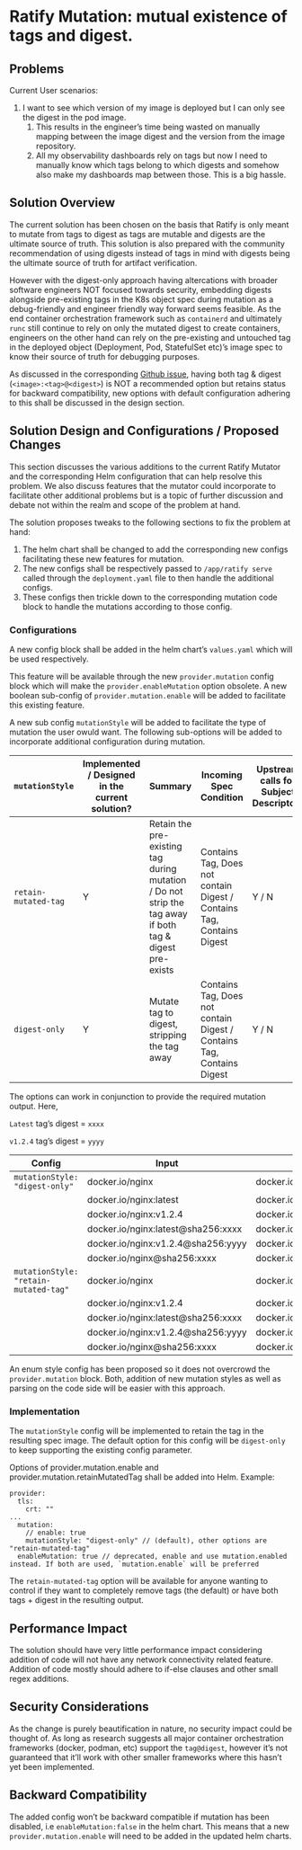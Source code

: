 # Ratify Mutation: mutual existence of tags and digest.

## Problems

Current User scenarios:
1. I want to see which version of my image is deployed but I can only see the digest in the pod image.
   1. This results in the engineer’s time being wasted on manually mapping between the image digest and the version from the image repository.
   1. All my observability dashboards rely on tags but now I need to manually know which tags belong to which digests and somehow also make my dashboards map between those. This is a big hassle.

## Solution Overview

The current solution has been chosen on the basis that Ratify is only meant to mutate from tags to digest as tags are mutable and digests are the ultimate source of truth. This solution is also prepared with the community recommendation of using digests instead of tags in mind with digests being the ultimate source of truth for artifact verification. 

However with the digest-only approach having altercations with broader software engineers NOT focused towards security, embedding digests alongside pre-existing tags in the K8s object spec during mutation as a debug-friendly and engineer friendly way forward seems feasible. As the end container orchestration framework such as `containerd` and ultimately `runc` still continue to rely on only the mutated digest to create containers, engineers on the other hand can rely on the pre-existing and untouched tag in the deployed object (Deployment, Pod, StatefulSet etc)’s image spec to know their source of truth for debugging purposes. 

As discussed in the corresponding [Github issue](https://github.com/notaryproject/ratify/issues/1657),  having both tag & digest (`<image>:<tag>@<digest>`) is NOT a recommended option but retains status for backward compatibility, new options with default configuration adhering to this shall be discussed in the design section.

## Solution Design and Configurations / Proposed Changes

This section discusses the various additions to the current Ratify Mutator and the corresponding Helm configuration that can help resolve this problem. We also discuss features that the mutator could incorporate to facilitate other additional problems but is a topic of further discussion and debate not within the realm and scope of the problem at hand.

The solution proposes tweaks to the following sections to fix the problem at hand:
1. The helm chart shall be changed to add the corresponding new configs facilitating these new features for mutation.
1. The new configs shall be respectively passed to `/app/ratify serve` called through the `deployment.yaml` file to then handle the additional configs.
1. These configs then trickle down to the corresponding mutation code block to handle the mutations according to those config.

### Configurations

A new config block shall be added in the helm chart’s `values.yaml` which will be used respectively. 

This feature will be available through the new `provider.mutation` config block which will make the `provider.enableMutation` option obsolete. A new boolean sub-config of `provider.mutation.enable` will be added to facilitate this existing feature.

A new sub config `mutationStyle` will be added to facilitate the type of mutation the user owuld want.
The following sub-options will be added to incorporate additional configuration during mutation.

| `mutationStyle` | Implemented / Designed in the current solution? | Summary | Incoming Spec Condition | Upstream calls for Subject Descriptor? | Default Option |
| ----------- | ----------------------------------------------- | ------- | ----------------------- | -------------------------------------- | -------------- |
| `retain-mutated-tag` | Y | Retain the pre-existing tag during mutation / Do not strip the tag away if both tag & digest pre-exists |Contains Tag, Does not contain Digest / Contains Tag, Contains Digest | Y / N | false |
| `digest-only` | Y | Mutate tag to digest, stripping the tag away | Contains Tag, Does not contain Digest / Contains Tag, Contains Digest | Y / N | true |

The options can work in conjunction to provide the required mutation output.
Here, 

`Latest` tag’s digest = `xxxx`

`v1.2.4` tag’s digest = `yyyy`


| Config | Input | Output |
| ------ | ----- | ------ |
| `mutationStyle: "digest-only"` | docker.io/nginx | docker.io/nginx@sha256:xxxx |
| | docker.io/nginx:latest | docker.io/nginx@sha256:xxxx |
| | docker.io/nginx:v1.2.4 | docker.io/nginx@sha256:yyyy |
| | docker.io/nginx:latest@sha256:xxxx | docker.io/nginx@sha256:xxxx |
| | docker.io/nginx:v1.2.4@sha256:yyyy | docker.io/nginx@sha256:yyyy |
| | docker.io/nginx@sha256:xxxx | docker.io/nginx@sha256:xxxx |
| `mutationStyle: "retain-mutated-tag"` | docker.io/nginx | docker.io/nginx:latest@sha256:xxxx |
| | docker.io/nginx:v1.2.4 | docker.io/nginx:v1.2.4@sha256:yyyy |
| | docker.io/nginx:latest@sha256:xxxx | docker.io/nginx:latest@sha256:xxxx |
| | docker.io/nginx:v1.2.4@sha256:yyyy | docker.io/nginx:v1.2.4@sha256:yyyy | 
| | docker.io/nginx@sha256:xxxx | docker.io/nginx@sha256:xxxx |

An enum style config has been proposed so it does not overcrowd the `provider.mutation` block. Both, addition of new mutation styles as well as parsing on the code side will be easier with this approach.

### Implementation

The `mutationStyle` config will be implemented to retain the tag in the resulting spec image. The default option for this config will be `digest-only` to keep supporting the existing config parameter.

Options of provider.mutation.enable and provider.mutation.retainMutatedTag shall be added into Helm.
Example:

```
provider:
  tls:
    crt: ""
...
  mutation:
    // enable: true
    mutationStyle: "digest-only" // (default), other options are "retain-mutated-tag"
  enableMutation: true // deprecated, enable and use mutation.enabled instead. If both are used, `mutation.enable` will be preferred
```

The `retain-mutated-tag` option will be available for anyone wanting to control if they want to completely remove tags (the default) or have both tags + digest in the resulting output.

## Performance Impact
The solution should have very little performance impact considering addition of code will not have any network connectivity related feature. Addition of code mostly should adhere to if-else clauses and other small regex additions.

## Security Considerations
As the change is purely beautification in nature, no security impact could be thought of.
As long as research suggests all major container orchestration frameworks (docker, podman, etc) support the `tag@digest`, however it’s not guaranteed that it’ll work with other smaller frameworks where this hasn’t yet been implemented.

## Backward Compatibility
The added config won’t be backward compatible if mutation has been disabled, i.e `enableMutation:false` in the helm chart. This means that a new `provider.mutation.enable` will need to be added in the updated helm charts.
